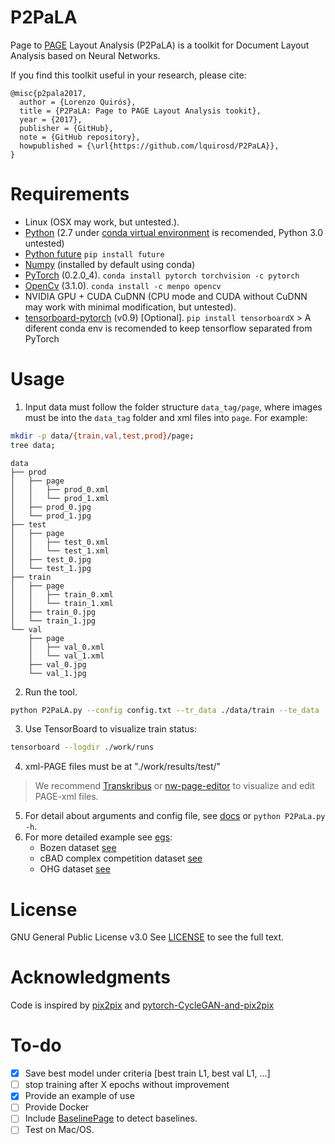 P2PaLA
======

Page to [PAGE](http://www.primaresearch.org/tools/PAGELibraries) Layout Analysis (P2PaLA) is a toolkit for Document Layout Analysis based on Neural Networks.

If you find this toolkit useful in your research, please cite:
```
@misc{p2pala2017,
  author = {Lorenzo Quirós},
  title = {P2PaLA: Page to PAGE Layout Analysis tookit},
  year = {2017},
  publisher = {GitHub},
  note = {GitHub repository},
  howpublished = {\url{https://github.com/lquirosd/P2PaLA}},
}
```

Requirements
===========

- Linux (OSX may work, but untested.).
- [Python](https://www.python.org/) (2.7 under [conda virtual environment](https://www.anaconda.com/download/#linux) is recomended, Python 3.0 untested)
- [Python future](https://pypi.python.org/pypi/future) `pip install future`
- [Numpy](http://www.numpy.org/) (installed by default using conda)
- [PyTorch](http://pytorch.org) (0.2.0\_4). `conda install pytorch torchvision -c pytorch`
- [OpenCv](https://github.com/opencv/opencv/releases/tag/3.3.1) (3.1.0). `conda install -c menpo opencv`
- NVIDIA GPU + CUDA CuDNN (CPU mode and CUDA without CuDNN may work with minimal modification, but untested).
- [tensorboard-pytorch](https://github.com/lanpa/tensorboard-pytorch) (v0.9) [Optional]. `pip install tensorboardX` > A diferent conda env is recomended to keep tensorflow separated from PyTorch

Usage
=====
1. Input data must follow the folder structure `data_tag/page`, where images must be into the `data_tag` folder and xml files into `page`. For example:
```bash
mkdir -p data/{train,val,test,prod}/page;
tree data;
```
```
data
├── prod
│   ├── page
│   │   ├── prod_0.xml
│   │   └── prod_1.xml
│   ├── prod_0.jpg
│   └── prod_1.jpg
├── test
│   ├── page
│   │   ├── test_0.xml
│   │   └── test_1.xml
│   ├── test_0.jpg
│   └── test_1.jpg
├── train
│   ├── page
│   │   ├── train_0.xml
│   │   └── train_1.xml
│   ├── train_0.jpg
│   └── train_1.jpg
└── val
    ├── page
    │   ├── val_0.xml
    │   └── val_1.xml
    ├── val_0.jpg
    └── val_1.jpg
```
2. Run the tool.
```bash
python P2PaLA.py --config config.txt --tr_data ./data/train --te_data ./data/test --log_comment "_foo"
```
3. Use TensorBoard to visualize train status:
```bash
tensorboard --logdir ./work/runs
```
4. xml-PAGE files must be at "./work/results/test/"
> We recommend [Transkribus](https://transkribus.eu/Transkribus/) or [nw-page-editor](https://github.com/mauvilsa/nw-page-editor) 
> to visualize and edit PAGE-xml files.
5. For detail about arguments and config file, see [docs](docs) or `python P2PaLa.py -h`. 
6. For more detailed example see [egs](egs):
    * Bozen dataset [see](egs/Bozen)
    * cBAD complex competition dataset [see](egs/cBAD_complex)
    * OHG dataset [see](egs/OHG)


License
=======
GNU General Public License v3.0
See [LICENSE](LICENSE) to see the full text.

Acknowledgments
===============
Code is inspired by [pix2pix](https://github.com/phillipi/pix2pix) and [pytorch-CycleGAN-and-pix2pix](https://github.com/junyanz/pytorch-CycleGAN-and-pix2pix)

To-do
=====
- [x] Save best model under criteria [best train L1, best val L1, ...]
- [ ] stop training after X epochs without improvement
- [x] Provide an example of use
- [ ] Provide Docker 
- [ ] Include [BaselinePage](https://github.com/PRHLT/BaseLinePage) to detect baselines.
- [ ] Test on Mac/OS.
